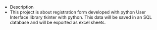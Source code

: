 - Description
- This project is about registration form developed with python User Interface library tkinter with python. This data will be saved in an SQL database and will be exported as excel sheets.
